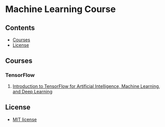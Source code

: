 # Machine Learning Course

## Contents
- [Courses](#courses)
- [License](#license)

## Courses
### TensorFlow
1. [Introduction to TensorFlow for Artificial Intelligence, Machine Learning, and Deep Learning](https://github.com/hbanduong/Machine-Learning-Course/tree/main/Introduction%20to%20TensorFlow%20for%20Artificial%20Intelligence%2C%20Machine%20Learning%2C%20and%20Deep%20Learning)

## License
- [MIT license](https://github.com/hbanduong/Machine-Learning-Course/blob/main/LICENSE)
